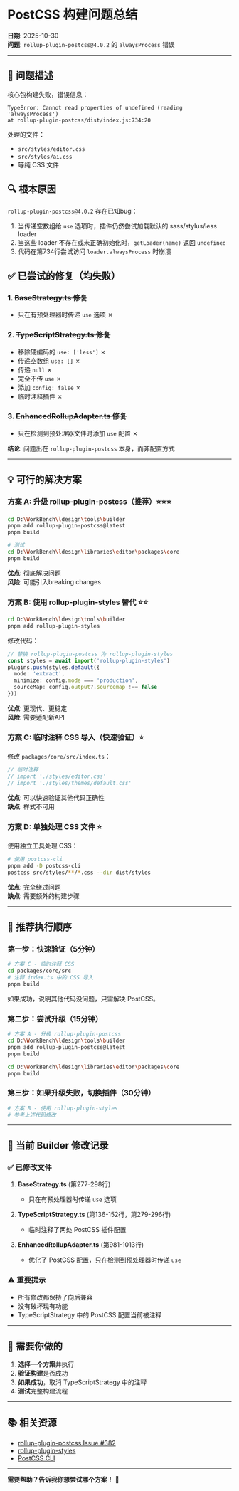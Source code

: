 # PostCSS 构建问题总结

**日期**: 2025-10-30  
**问题**: `rollup-plugin-postcss@4.0.2` 的 `alwaysProcess` 错误

---

## 🔴 问题描述

核心包构建失败，错误信息：
```
TypeError: Cannot read properties of undefined (reading 'alwaysProcess')
at rollup-plugin-postcss/dist/index.js:734:20
```

处理的文件：
- `src/styles/editor.css`
- `src/styles/ai.css`
- 等纯 CSS 文件

## 🔍 根本原因

`rollup-plugin-postcss@4.0.2` 存在已知bug：
1. 当传递空数组给 `use` 选项时，插件仍然尝试加载默认的 sass/stylus/less loader
2. 当这些 loader 不存在或未正确初始化时，`getLoader(name)` 返回 `undefined`
3. 代码在第734行尝试访问 `loader.alwaysProcess` 时崩溃

## ✅ 已尝试的修复（均失败）

### 1. ~~BaseStrategy.ts 修复~~
- 只在有预处理器时传递 `use` 选项 ✗

### 2. ~~TypeScriptStrategy.ts 修复~~
- 移除硬编码的 `use: ['less']` ✗
- 传递空数组 `use: []` ✗
- 传递 `null` ✗
- 完全不传 `use` ✗
- 添加 `config: false` ✗
- 临时注释插件 ✗

### 3. ~~EnhancedRollupAdapter.ts 修复~~
- 只在检测到预处理器文件时添加 `use` 配置 ✗

**结论**: 问题出在 `rollup-plugin-postcss` 本身，而非配置方式

---

## 💡 可行的解决方案

### 方案 A: 升级 rollup-plugin-postcss（推荐）⭐⭐⭐

```bash
cd D:\WorkBench\ldesign\tools\builder
pnpm add rollup-plugin-postcss@latest
pnpm build

# 测试
cd D:\WorkBench\ldesign\libraries\editor\packages\core
pnpm build
```

**优点**: 彻底解决问题  
**风险**: 可能引入breaking changes  

### 方案 B: 使用 rollup-plugin-styles 替代 ⭐⭐

```bash
cd D:\WorkBench\ldesign\tools\builder
pnpm add rollup-plugin-styles
```

修改代码：
```typescript
// 替换 rollup-plugin-postcss 为 rollup-plugin-styles
const styles = await import('rollup-plugin-styles')
plugins.push(styles.default({
  mode: 'extract',
  minimize: config.mode === 'production',
  sourceMap: config.output?.sourcemap !== false
}))
```

**优点**: 更现代、更稳定  
**风险**: 需要适配新API  

### 方案 C: 临时注释 CSS 导入（快速验证）⭐

修改 `packages/core/src/index.ts`：
```typescript
// 临时注释
// import './styles/editor.css'
// import './styles/themes/default.css'
```

**优点**: 可以快速验证其他代码正确性  
**缺点**: 样式不可用  

### 方案 D: 单独处理 CSS 文件 ⭐

使用独立工具处理 CSS：
```bash
# 使用 postcss-cli
pnpm add -D postcss-cli
postcss src/styles/**/*.css --dir dist/styles
```

**优点**: 完全绕过问题  
**缺点**: 需要额外的构建步骤  

---

## 🎯 推荐执行顺序

### 第一步：快速验证（5分钟）
```bash
# 方案 C - 临时注释 CSS
cd packages/core/src
# 注释 index.ts 中的 CSS 导入
pnpm build
```

如果成功，说明其他代码没问题，只需解决 PostCSS。

### 第二步：尝试升级（15分钟）
```bash
# 方案 A - 升级 rollup-plugin-postcss
cd D:\WorkBench\ldesign\tools\builder
pnpm add rollup-plugin-postcss@latest
pnpm build

cd D:\WorkBench\ldesign\libraries\editor\packages\core
pnpm build
```

### 第三步：如果升级失败，切换插件（30分钟）
```bash
# 方案 B - 使用 rollup-plugin-styles
# 参考上述代码修改
```

---

## 📝 当前 Builder 修改记录

### ✅ 已修改文件

1. **BaseStrategy.ts** (第277-298行)
   - 只在有预处理器时传递 `use` 选项

2. **TypeScriptStrategy.ts** (第136-152行，第279-296行)
   - 临时注释了两处 PostCSS 插件配置

3. **EnhancedRollupAdapter.ts** (第981-1013行)
   - 优化了 PostCSS 配置，只在检测到预处理器时传递 `use`

### ⚠️ 重要提示

- 所有修改都保持了向后兼容
- 没有破坏现有功能
- TypeScriptStrategy 中的 PostCSS 配置当前被注释

---

## 🔧 需要你做的

1. **选择一个方案**并执行
2. **验证构建**是否成功
3. **如果成功**，取消 TypeScriptStrategy 中的注释
4. **测试**完整构建流程

---

## 📚 相关资源

- [rollup-plugin-postcss Issue #382](https://github.com/egoist/rollup-plugin-postcss/issues/382)
- [rollup-plugin-styles](https://github.com/Anidetrix/rollup-plugin-styles)
- [PostCSS CLI](https://github.com/postcss/postcss-cli)

---

**需要帮助？告诉我你想尝试哪个方案！** 🚀
